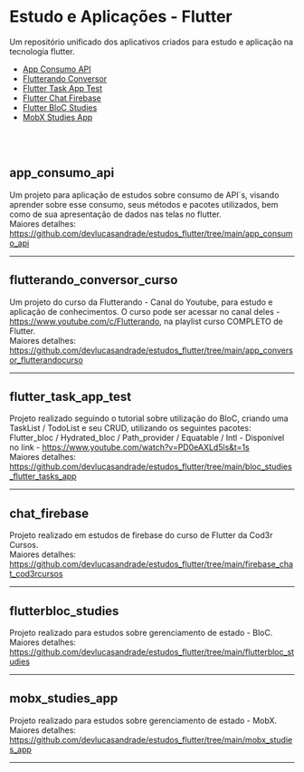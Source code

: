 # Estudo e Aplicações - Flutter
Um repositório unificado dos aplicativos criados para estudo e aplicação na tecnologia flutter.
* [App Consumo API](#app_consumo_api)
* [Flutterando Conversor](#flutterando_conversor_curso)
* [Flutter Task App Test](#flutter_task_app_test)
* [Flutter Chat Firebase](#chat_firebase)
* [Flutter BloC Studies](#flutterbloc_studies)
* [MobX Studies App](#mobx_studies_app)

<br><br>


## app_consumo_api
Um projeto para aplicação de estudos sobre consumo de API´s, visando aprender sobre esse consumo, seus métodos e pacotes utilizados, bem como de sua apresentação de dados nas telas no flutter.
<br>Maiores detalhes: https://github.com/devlucasandrade/estudos_flutter/tree/main/app_consumo_api
<hr>


## flutterando_conversor_curso
Um projeto do curso da Flutterando - Canal do Youtube, para estudo e aplicação de conhecimentos. O curso pode ser acessar no canal deles - https://www.youtube.com/c/Flutterando, na playlist curso COMPLETO de Flutter.
<br>Maiores detalhes: https://github.com/devlucasandrade/estudos_flutter/tree/main/app_conversor_flutterandocurso
<hr>

## flutter_task_app_test
Projeto realizado seguindo o tutorial sobre utilização do BloC, criando uma TaskList / TodoList e seu CRUD, utilizando os seguintes pacotes:
Flutter_bloc / Hydrated_bloc / Path_provider / Equatable / Intl - Disponível no link - https://www.youtube.com/watch?v=PD0eAXLd5ls&t=1s
<br>Maiores detalhes: https://github.com/devlucasandrade/estudos_flutter/tree/main/bloc_studies_flutter_tasks_app
<hr>

## chat_firebase
Projeto realizado em estudos de firebase do curso de Flutter da Cod3r Cursos.
<br>Maiores detalhes: https://github.com/devlucasandrade/estudos_flutter/tree/main/firebase_chat_cod3rcursos
<hr>

## flutterbloc_studies
Projeto realizado para estudos sobre gerenciamento de estado - BloC.
<br>Maiores detalhes: https://github.com/devlucasandrade/estudos_flutter/tree/main/flutterbloc_studies
<hr>

## mobx_studies_app
Projeto realizado para estudos sobre gerenciamento de estado - MobX.
<br>Maiores detalhes: https://github.com/devlucasandrade/estudos_flutter/tree/main/mobx_studies_app
<hr>
